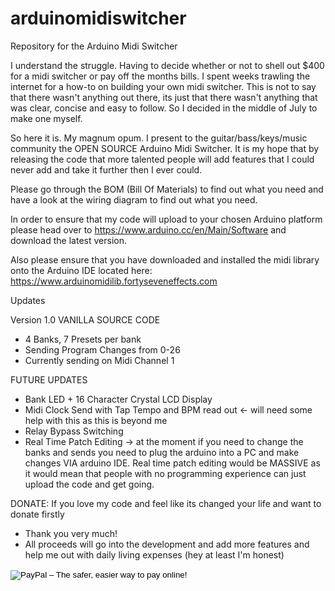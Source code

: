 # arduinomidiswitcher
Repository for the Arduino Midi Switcher

I understand the struggle. Having to decide whether or not to shell out $400 for a midi switcher or pay off the months bills. I spent weeks trawling the internet for a how-to on building your own midi switcher. This is not to say that there wasn't anything out there, its just that there wasn't anything that was clear, concise and easy to follow. So I decided in the middle of July to make one myself. 

So here it is. My magnum opum. I present to the guitar/bass/keys/music community the OPEN SOURCE Arduino Midi Switcher. It is my hope that by releasing the code that more talented people will add features that I could never add and take it further then I ever could. 

Please go through the BOM (Bill Of Materials) to find out what you need and have a look at the wiring diagram to find out what you need. 

In order to ensure that my code will upload to your chosen Arduino platform please head over to https://www.arduino.cc/en/Main/Software and download the latest version. 

Also please ensure that you have downloaded and installed the midi library onto the Arduino IDE located here:
https://www.arduinomidilib.fortyseveneffects.com

Updates

Version 1.0 VANILLA SOURCE CODE
- 4 Banks, 7 Presets per bank
- Sending Program Changes from 0-26
- Currently sending on Midi Channel 1

FUTURE UPDATES
- Bank LED + 16 Character Crystal LCD Display
- Midi Clock Send with Tap Tempo and BPM read out <- will need some help with this as this is beyond me
- Relay Bypass Switching 
- Real Time Patch Editing -> at the moment if you need to change the banks and sends you need to plug the arduino into a PC and make changes VIA arduino IDE. Real time patch editing would be MASSIVE as it would mean that people with no programming experience can just upload the code and get going. 

DONATE: 
If you love my code and feel like its changed your life and want to donate firstly
- Thank you very much! 
- All proceeds will go into the development and add more features and help me out with daily living expenses (hey at least I'm honest) 
<html>
<form action="https://www.paypal.com/cgi-bin/webscr" method="post" target="_top">
<input type="hidden" name="cmd" value="_donations">
<input type="hidden" name="business" value="susakekun12@gmail.com">
<input type="hidden" name="lc" value="AU">
<input type="hidden" name="item_name" value="Arduino Midi Switcher">
<input type="hidden" name="no_note" value="0">
<input type="hidden" name="currency_code" value="AUD">
<input type="hidden" name="bn" value="PP-DonationsBF:btn_donateCC_LG.gif:NonHostedGuest">
<input type="image" src="https://www.paypalobjects.com/en_AU/i/btn/btn_donateCC_LG.gif" border="0" name="submit" alt="PayPal – The safer, easier way to pay online!">
<img alt="" border="0" src="https://www.paypalobjects.com/en_AU/i/scr/pixel.gif" width="1" height="1">
</form>
</html>
